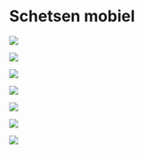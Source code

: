 # Schetsen mobiel

 

![](../../.gitbook/assets/homepagina.png)

 

![](../../.gitbook/assets/footer.png)

  

![](../../.gitbook/assets/afgelopen-event.png)

 

![](../../.gitbook/assets/healthyonline.png)

![](../../.gitbook/assets/shop.png)

![](../../.gitbook/assets/forum.png)

 

![](../../.gitbook/assets/contact.png)

